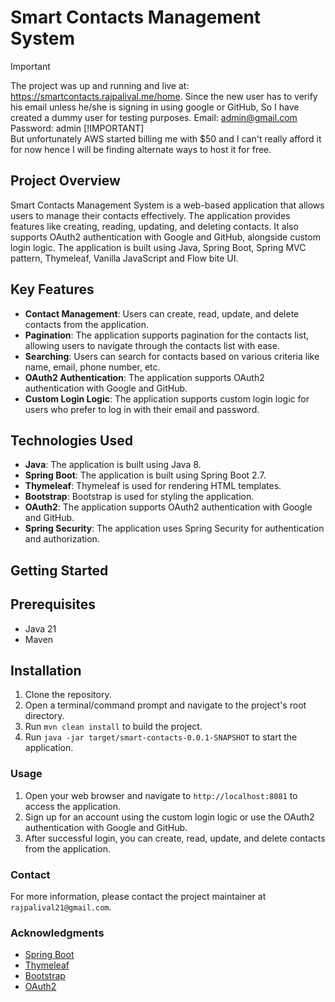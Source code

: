 # Smart Contacts Management System
> [!IMPORTANT]  
> The project was up and running and live at: https://smartcontacts.rajpalival.me/home.
> Since the new user has to verify his email unless he/she is signing in using google or GitHub,
> So I have created a dummy user for testing purposes.
> Email: admin@gmail.com
> Password: admin
> [!IMPORTANT]  
> But unfortunately AWS started billing me with $50 and I can't really afford it for now hence
> I will be finding alternate ways to host it for free.
## Project Overview

Smart Contacts Management System is a web-based application that allows users to manage their contacts effectively. The application provides features like creating, reading, updating, and deleting contacts. It also supports OAuth2 authentication with Google and GitHub, alongside custom login logic. The application is built using Java, Spring Boot, Spring MVC pattern, Thymeleaf, Vanilla JavaScript and Flow bite UI.

## Key Features

* **Contact Management**: Users can create, read, update, and delete contacts from the application.
* **Pagination**: The application supports pagination for the contacts list, allowing users to navigate through the contacts list with ease.
* **Searching**: Users can search for contacts based on various criteria like name, email, phone number, etc.
* **OAuth2 Authentication**: The application supports OAuth2 authentication with Google and GitHub.
* **Custom Login Logic**: The application supports custom login logic for users who prefer to log in with their email and password.

## Technologies Used

* **Java**: The application is built using Java 8.
* **Spring Boot**: The application is built using Spring Boot 2.7.
* **Thymeleaf**: Thymeleaf is used for rendering HTML templates.
* **Bootstrap**: Bootstrap is used for styling the application.
* **OAuth2**: The application supports OAuth2 authentication with Google and GitHub.
* **Spring Security**: The application uses Spring Security for authentication and authorization.

## Getting Started

## Prerequisites

* Java 21
* Maven

## Installation

1. Clone the repository.
2. Open a terminal/command prompt and navigate to the project's root directory.
3. Run `mvn clean install` to build the project.
4. Run `java -jar target/smart-contacts-0.0.1-SNAPSHOT` to start the application.

### Usage

1. Open your web browser and navigate to `http://localhost:8081` to access the application.
2. Sign up for an account using the custom login logic or use the OAuth2 authentication with Google and GitHub.
3. After successful login, you can create, read, update, and delete contacts from the application.

### Contact

For more information, please contact the project maintainer at `rajpalival21@gmail.com`.

### Acknowledgments

* [Spring Boot](https://spring.io/projects/spring-boot)
* [Thymeleaf](https://www.thymeleaf.org/)
* [Bootstrap](https://getbootstrap.com/)
* [OAuth2](https://oauth.net/2/)
